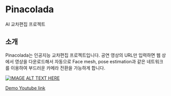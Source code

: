 # Pinacolada
AI 교차편집 프로젝트

## 소개
Pinacolada는 인공지능 교차편집 프로젝트입니다.
공연 영상의 URL만 입력하면 웹 상에서 영상을 다운로드해서 자동으로 Face mesh, pose estimation과 같은 네트워크를 이용하여 부드러운 카메라 전환을 가능하게 합니다.

[![IMAGE ALT TEXT HERE](https://img.youtube.com/vi/w_TvKAKLewk/0.jpg)](https://www.youtube.com/watch?v=w_TvKAKLewk)


[Demo Youtube link](https://www.youtube.com/watch?v=w_TvKAKLewk)